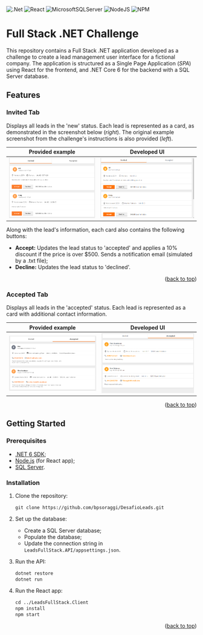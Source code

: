 <a id="readme-top"></a>

![.Net](https://img.shields.io/badge/.NET-5C2D91?style=for-the-badge&logo=.net&logoColor=white)
![React](https://img.shields.io/badge/react-%2320232a.svg?style=for-the-badge&logo=react&logoColor=%2361DAFB)
![MicrosoftSQLServer](https://img.shields.io/badge/Microsoft%20SQL%20Server-CC2927?style=for-the-badge&logo=microsoft%20sql%20server&logoColor=white)
![NodeJS](https://img.shields.io/badge/node.js-6DA55F?style=for-the-badge&logo=node.js&logoColor=white)
![NPM](https://img.shields.io/badge/NPM-%23CB3837.svg?style=for-the-badge&logo=npm&logoColor=white)

# Full Stack .NET Challenge
This repository contains a Full Stack .NET application developed as a challenge to create a lead management user interface for a fictional company. The application is structured as a Single Page Application (*SPA*) using React for the frontend, and .NET Core 6 for the backend with a SQL Server database.

## Features

### Invited Tab
Displays all leads in the 'new' status. Each lead is represented as a card, as demonstrated in the screenshot below (*right*). The original example screenshot from the challenge's instructions is also provided (*left*).

| Provided example | Developed UI |
|:---:|:---:|
| ![Example](https://github.com/bpsoraggi/DesafioLeads/blob/master/imgs/InvitedTabEXAMPLE.png) | ![Developed](https://github.com/bpsoraggi/DesafioLeads/blob/master/imgs/InvitedTab.png) |

Along with the lead's information, each card also contains the following buttons:
- **Accept:** Updates the lead status to 'accepted' and applies a 10% discount if the price is over $500. Sends a notification email (simulated by a .txt file);
- **Decline:** Updates the lead status to 'declined'.

<p align="right">(<a href="#readme-top">back to top</a>)</p>

### Accepted Tab
Displays all leads in the 'accepted' status. Each lead is represented as a card with additional contact information.

| Provided example | Developed UI |
|:---:|:---:|
| ![Example](https://github.com/bpsoraggi/DesafioLeads/blob/master/imgs/AcceptedTabEXAMPLE.png) | ![Developed](https://github.com/bpsoraggi/DesafioLeads/blob/master/imgs/AcceptedTab.png) |

<p align="right">(<a href="#readme-top">back to top</a>)</p>


## Getting Started

### Prerequisites
- [.NET 6 SDK](https://dotnet.microsoft.com/pt-br/download/dotnet/6.0);
- [Node.js](https://nodejs.org/pt) (for React app);
- [SQL Server](https://www.microsoft.com/en-us/sql-server/sql-server-downloads).

### Installation
1. Clone the repository:
    ```Shell
    git clone https://github.com/bpsoraggi/DesafioLeads.git
    ```

3. Set up the database:
    - Create a SQL Server database;
    - Populate the database;
    - Update the connection string in ``LeadsFullStack.API/appsettings.json``.

4. Run the API:
    ```Shell
    dotnet restore
    dotnet run
    ```

5. Run the React app:
    ```Shell
    cd ../LeadsFullStack.Client
    npm install
    npm start
    ```

<p align="right">(<a href="#readme-top">back to top</a>)</p>
